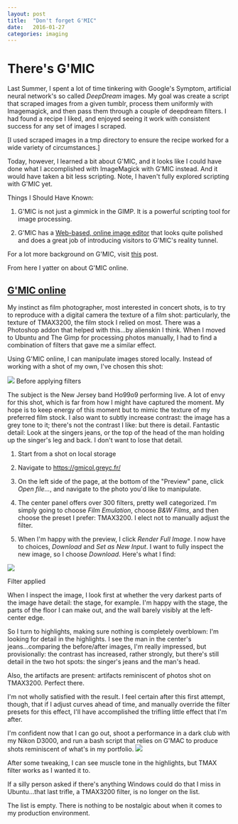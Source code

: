 ```yaml
---
layout: post
title:  "Don't forget G'MIC"
date:   2016-01-27
categories: imaging
---
```


# There's G'MIC

Last Summer, I spent a lot of time tinkering with Google's Symptom, artificial neural network's so called _DeepDream_ images. My goal was create a script that scraped images from a given tumblr, process them uniformly with Imagemagick, and then pass them through a couple of deepdream filters. I had found a recipe I liked, and enjoyed seeing it work with consistent success for any set of images I scraped.

[I used scraped images in a tmp directory to ensure the recipe worked for a wide variety of circumstances.]

Today, however, I learned a bit about G'MIC, and it looks like I could have done what I accomplished with ImageMagick with G'MIC instead. And it would have taken a bit less scripting. Note, I haven't fully explored scripting with G'MIC yet.

Things I Should Have Known:

1. G'MIC is not just a gimmick in the GIMP. It is a powerful scripting tool for image processing.

1. G'MIC has a [Web-based, online image editor](https://gmicol.greyc.fr/) that looks quite polished and does a great job of introducing visitors to G'MIC's reality tunnel.

For a lot more background on G'MIC, visit [this](http://www.dpreview.com/forums/post/53654570) post.

From here I yatter on about G'MIC online.

## [G'MIC online](https://gmicol.greyc.fr/)

My instinct as film photographer, most interested in concert shots, is to try to reproduce with a digital camera the texture of a film shot: particularly, the texture of TMAX3200, the film stock I relied on most. There was a Photoshop addon that helped with this...by alienskin I think. When I moved to Ubuntu and The Gimp for processing photos manually, I had to find a combination of filters that gave me a similar effect.

Using G'MIC online, I can manipulate images stored locally. Instead of working with a shot of my own, I've chosen this shot:

<img src="http://www.pop-kultur.berlin/wp-content/uploads/2015/04/HO99O9-live.jpg">

<caption>Before applying filters</caption>


The subject is the New Jersey band Ho99o9 performing live. A lot of envy for this shot, which is far from how I might have captured the moment. My hope is to keep energy of this moment but to mimic the texture of my preferred film stock. I also want to subtly increase contrast: the image has a grey tone to it; there's not the contrast I like: but there is detail. Fantastic detail: Look at the singers jeans, or the top of the head of the man holding up the singer's leg and back. I don't want to lose that detail.

1. Start from a shot on local storage

2. Navigate to https://gmicol.greyc.fr/

3. On the left side of the page, at the bottom of the "Preview" pane, click _Open file..._, and navigate to the photo you'd like to manipulate.
4. The center panel offers over 300 filters, pretty well categorized. I'm simply going to choose _Film Emulation_, choose _B&W Films_, and then choose the preset I prefer: TMAX3200. I elect not to manually adjust the filter.

5. When I'm happy with the preview, I click _Render Full Image_. I now have to choices, _Download_ and _Set as New Input_. I want to fully inspect the new image, so I choose _Download_. Here's what I find:

![](http://rikgoldman.ghost.io/content/images/2016/01/GMICImage.jpg)

<caption>Filter applied</caption>

When I inspect the image, I look first at whether the very darkest parts of the image have detail: the stage, for example. I'm happy with the stage, the parts of the floor I can make out, and the wall barely visibly at the left-center edge.

So I turn to highlights, making sure nothing is completely overblown: I'm looking for detail in the highlights. I see the man in the center's jeans...comparing the before/after images, I'm really impressed, but provisionally: the contrast has increased, rather strongly, but there's still detail in the two hot spots: the singer's jeans and the man's head.

Also, the artifacts are present: artifacts reminiscent of photos shot on TMAX3200. Perfect there.

I'm not wholly satisfied with the result. I feel certain after this first attempt, though, that if I adjust curves ahead of time, and manually override the filter presets for this effect, I'll have accomplished the trifling little effect that I'm after.

I'm confident now that I can go out, shoot a performance in a dark club with my Nikon D3000, and run a bash script that relies on G'MAC to produce shots reminiscent of what's in my portfolio.
![](http://rikgoldman.ghost.io/content/images/2016/01/GMICImage2-1.jpg)

After some tweaking, I can see muscle tone in the highlights, but TMAX filter works as I wanted it to.

If a silly person asked if there's anything Windows could do that I miss in Ubuntu...that last trifle, a TMAX3200 filter, is no longer on the list.

The list is empty. There is nothing to be nostalgic about when it comes to my production environment.
